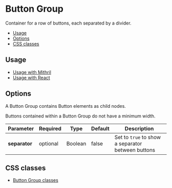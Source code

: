 # Button Group

Container for a row of buttons, each separated by a divider.

<!-- MarkdownTOC autolink="true" autoanchor="true" bracket="round" levels="1,2,3" -->

- [Usage](#usage)
- [Options](#options)
- [CSS classes](#css-classes)

<!-- /MarkdownTOC -->


<a id="usage"></a>
## Usage

* [Usage with Mithril](mithril/raised-button.md)
* [Usage with React](react/raised-button.md)



<a id="options"></a>
## Options

A Button Group contains Button elements as child nodes.

Buttons contained within a Button Group do not have a minimum width.

| **Parameter** | **Required** | **Type** | **Default** | **Description** |
| --- | --- | --- | --- | --- |
| **separator** | optional | Boolean | false | Set to `true` to show a separator between buttons |


<a id="css-classes"></a>
## CSS classes

* [Button Group classes](../../packages/polythene-css-classes/split-button.js)


